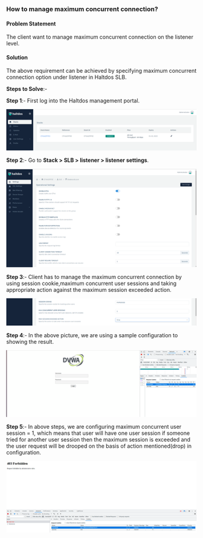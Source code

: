 ### **How to manage maximum concurrent connection**?

#### **Problem Statement**

The client want to manage maximum concurrent connection on the listener level.

#### **Solution**

The above requirement can be achieved by specifying maximum concurrent connection option under listener in Haltdos SLB.

**Steps to Solve**:-

**Step 1**:- First log into the Haltdos management portal.

![](/img/adc/v6/kb/adc17.1.png)

**Step 2**:- Go to **Stack > SLB > listener > listener settings**.

![](/img/adc/v6/kb/adc17.2.png)

**Step 3**:- Client has to manage the maximum concurrent connection by using  session cookie,maximum concurrent user sessions and taking appropriate action against the maximum session exceeded action.

![](/img/adc/v6/kb/adc17.3.png)

**Step 4**:- In the above picture, we are using a sample configuration to showing the result.

![](/img/adc/v6/kb/adc17.4.png)

**Step 5**:- In above steps, we are configuring maximum concurrent user session = 1, which means that user will have one user session if someone tried for another user session then the maximum session is exceeded and the user request will be drooped on the basis of action mentioned(drop) in configuration.

![](/img/adc/v6/kb/adc17.5.png)